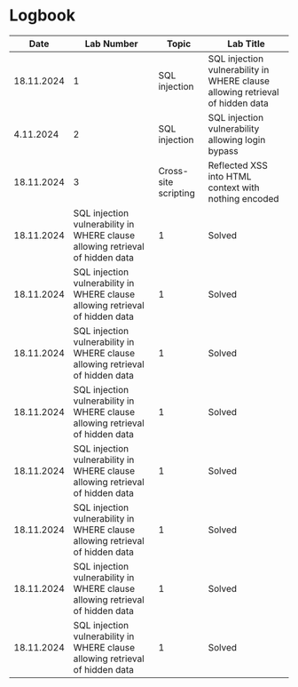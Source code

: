 

# Logbook


| Date | Lab Number | Topic  | Lab Title |
| ------------- | ------------- | ------------- | ------------- |
| 18.11.2024  | 1 | SQL injection | SQL injection vulnerability in WHERE clause allowing retrieval of hidden data |
| 4.11.2024  | 2 | SQL injection | SQL injection vulnerability allowing login bypass |
| 18.11.2024  | 3 | Cross-site scripting | Reflected XSS into HTML context with nothing encoded |
| 18.11.2024  | SQL injection vulnerability in WHERE clause allowing retrieval of hidden data  | 1 | Solved |
| 18.11.2024  | SQL injection vulnerability in WHERE clause allowing retrieval of hidden data  | 1 | Solved |
| 18.11.2024  | SQL injection vulnerability in WHERE clause allowing retrieval of hidden data  | 1 | Solved |
| 18.11.2024  | SQL injection vulnerability in WHERE clause allowing retrieval of hidden data  | 1 | Solved |
| 18.11.2024  | SQL injection vulnerability in WHERE clause allowing retrieval of hidden data  | 1 | Solved |
| 18.11.2024  | SQL injection vulnerability in WHERE clause allowing retrieval of hidden data  | 1 | Solved |
| 18.11.2024  | SQL injection vulnerability in WHERE clause allowing retrieval of hidden data  | 1 | Solved |
| 18.11.2024  | SQL injection vulnerability in WHERE clause allowing retrieval of hidden data  | 1 | Solved |


